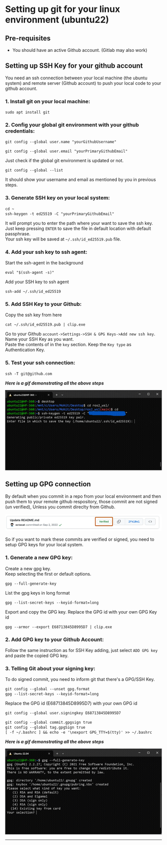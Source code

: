 # Setting up git for your linux environment (ubuntu22)

## Pre-requisites
- You should have an active Github account. (Gitlab may also work)

## Setting up SSH Key for your github account
You need an ssh connection between your local machine (the ubuntu system) and remote server (Github account) to push your local code to your github account.

### 1. Install git on your local machine:
```
sudo apt install git
```

### 2. Config your global git environment with your github credentials:
```
git config --global user.name "yourGithubUsername"
```
```
git config --global user.email "yourPrimaryGithubEmail"
```
Just check if the global git environment is updated or not.
```
git config --global --list
```
It should show your username and email as mentioned by you in previous steps.

### 3. Generate SSH key on your local system:
```
cd ~
ssh-keygen -t ed25519 -C "yourPrimaryGithubEmail"
```
It will prompt you to enter the path where your want to save the ssh key. Just keep pressing `ENTER` to save the file in default location with default passphrase.    
Your ssh key will be saved at `~/.ssh/id_ed25519.pub` file.

### 4. Add your ssh key to ssh agent:
Start the ssh-agent in the background
```
eval "$(ssh-agent -s)"
```
Add your SSH key to ssh agent
```
ssh-add ~/.ssh/id_ed25519
```

### 5. Add SSH Key to your Github:
Copy the ssh key from here
```
cat ~/.ssh/id_ed25519.pub | clip.exe
```
Go to your Github `account->Settings->SSH & GPG Keys->Add new ssh key`.   
Name your SSH Key as you want.    
Paste the contents of in the `key` section. Keep the `Key type` as Authentication Key.

### 5. Test your ssh connection:
```
ssh -T git@github.com
```
***Here is a gif demonstrating all the above steps***
<div align="center">
  <img src="media/SETUP_SSH.gif" alt="successfull SSH connection" />
</div>


## Setting up GPG connection
By default when you commit in a repo from your local environment and then push them to your remote github respository, those commit are not signed (un verified), Unless you commit direclty from Github.

<div align="center">
  <img src="media/signed_commit.png" alt="A signed commit" />
</div>

So if you want to mark these commits are verified or signed, you need to setup GPG keys for your local system.

### 1. Generate a new GPG key:
Create a new gpg key.    
Keep selecting the first or default options.
```
gpg --full-generate-key
```

List the gpg keys in long format
```
gpg --list-secret-keys --keyid-format=long
```

Export and copy the GPG key. Replace the GPG id with your own GPG Key id
```
gpg --armor --export E68713845D8995D7 | clip.exe
```

### 2. Add GPG key to your Github Account:
Follow the same instruction as for SSH Key adding, just select `ADD GPG key` and paste the copied GPG key.

### 3. Telling Git about your signing key:
To do signed commit, you need to inform git that there's a GPG/SSH Key.   

```
git config --global --unset gpg.format
gpg --list-secret-keys --keyid-format=long
```

Replace the GPG id (E68713845D8995D7) with your own GPG id
```
git config --global user.signingkey E68713845D8995D7
```
```
git config --global commit.gpgsign true
git config --global tag.gpgSign true
[ -f ~/.bashrc ] && echo -e '\nexport GPG_TTY=$(tty)' >> ~/.bashrc
```


***Here is a gif demonstrating all the above steps***
<div align="center">
  <img src="media/SETUP_GPG.gif" alt="successfull SSH connection" />
</div>

---
